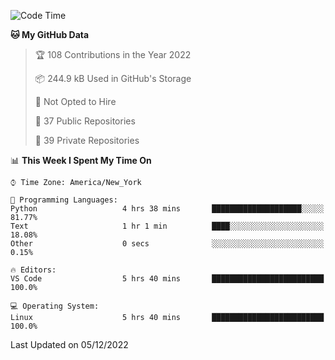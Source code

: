 <!--START_SECTION:waka-->
![Code Time](http://img.shields.io/badge/Code%20Time-112%20hrs%2051%20mins-blue)

**🐱 My GitHub Data** 

> 🏆 108 Contributions in the Year 2022
 > 
> 📦 244.9 kB Used in GitHub's Storage 
 > 
> 🚫 Not Opted to Hire
 > 
> 📜 37 Public Repositories 
 > 
> 🔑 39 Private Repositories  
 > 
📊 **This Week I Spent My Time On** 

```text
⌚︎ Time Zone: America/New_York

💬 Programming Languages: 
Python                   4 hrs 38 mins       ████████████████████░░░░░   81.77% 
Text                     1 hr 1 min          ████░░░░░░░░░░░░░░░░░░░░░   18.08% 
Other                    0 secs              ░░░░░░░░░░░░░░░░░░░░░░░░░   0.15%

🔥 Editors: 
VS Code                  5 hrs 40 mins       █████████████████████████   100.0%

💻 Operating System: 
Linux                    5 hrs 40 mins       █████████████████████████   100.0%

```


 Last Updated on 05/12/2022
<!--END_SECTION:waka-->